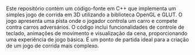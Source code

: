 Este repositório contém um código-fonte em C++ que implementa um simples jogo de corrida em 3D utilizando a biblioteca OpenGL e GLUT. O jogo apresenta uma pista onde o jogador controla um carro e compete contra carros adversários. O código inclui funcionalidades de controle de teclado, animações de movimento e visualização da cena, proporcionando uma experiência de jogo básica. É um ponto de partida ideal para a criação de um jogo de corrida mais complexo.
